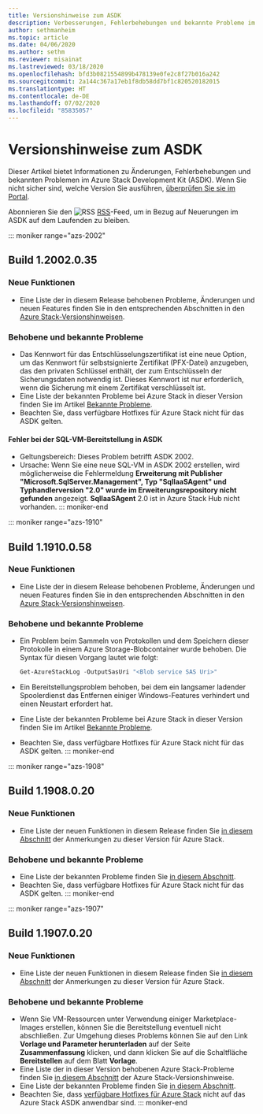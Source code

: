 ```yaml
---
title: Versionshinweise zum ASDK
description: Verbesserungen, Fehlerbehebungen und bekannte Probleme im Azure Stack Development Kit (ASDK).
author: sethmanheim
ms.topic: article
ms.date: 04/06/2020
ms.author: sethm
ms.reviewer: misainat
ms.lastreviewed: 03/18/2020
ms.openlocfilehash: bfd3b0821554899b478139e0fe2c8f27b016a242
ms.sourcegitcommit: 2a144c367a17eb1f8db58dd7bf1c820520182015
ms.translationtype: HT
ms.contentlocale: de-DE
ms.lasthandoff: 07/02/2020
ms.locfileid: "85835057"
---
```

# <a name="asdk-release-notes"></a>Versionshinweise zum ASDK

Dieser Artikel bietet Informationen zu Änderungen, Fehlerbehebungen und bekannten Problemen im Azure Stack Development Kit (ASDK). Wenn Sie nicht sicher sind, welche Version Sie ausführen, [überprüfen Sie sie im Portal](../operator/azure-stack-updates.md).

Abonnieren Sie den ![RSS](./media/asdk-release-notes/feed-icon-14x14.png) [RSS](https://docs.microsoft.com/api/search/rss?search=ASDK+release+notes&locale=en-us#)-Feed, um in Bezug auf Neuerungen im ASDK auf dem Laufenden zu bleiben.

::: moniker range="azs-2002"
## <a name="build-12002035"></a>Build 1.2002.0.35

### <a name="new-features"></a>Neue Funktionen

- Eine Liste der in diesem Release behobenen Probleme, Änderungen und neuen Features finden Sie in den entsprechenden Abschnitten in den [Azure Stack-Versionshinweisen](../operator/release-notes.md).

### <a name="fixed-and-known-issues"></a>Behobene und bekannte Probleme

- Das Kennwort für das Entschlüsselungszertifikat ist eine neue Option, um das Kennwort für selbstsignierte Zertifikat (PFX-Datei) anzugeben, das den privaten Schlüssel enthält, der zum Entschlüsseln der Sicherungsdaten notwendig ist. Dieses Kennwort ist nur erforderlich, wenn die Sicherung mit einem Zertifikat verschlüsselt ist.
- Eine Liste der bekannten Probleme bei Azure Stack in dieser Version finden Sie im Artikel [Bekannte Probleme](../operator/known-issues.md).
- Beachten Sie, dass verfügbare Hotfixes für Azure Stack nicht für das ASDK gelten.

#### <a name="sql-vm-provision-fails-in-asdk"></a>Fehler bei der SQL-VM-Bereitstellung in ASDK

- Geltungsbereich: Dieses Problem betrifft ASDK 2002.
- Ursache: Wenn Sie eine neue SQL-VM in ASDK 2002 erstellen, wird möglicherweise die Fehlermeldung **Erweiterung mit Publisher "Microsoft.SqlServer.Management", Typ "SqlIaaSAgent" und Typhandlerversion "2.0" wurde im Erweiterungsrepository nicht gefunden** angezeigt. **SqlIaaSAgent** 2.0 ist in Azure Stack Hub nicht vorhanden.
::: moniker-end

::: moniker range="azs-1910"
## <a name="build-11910058"></a>Build 1.1910.0.58

### <a name="new-features"></a>Neue Funktionen

- Eine Liste der in diesem Release behobenen Probleme, Änderungen und neuen Features finden Sie in den entsprechenden Abschnitten in den [Azure Stack-Versionshinweisen](../operator/release-notes.md).

### <a name="fixed-and-known-issues"></a>Behobene und bekannte Probleme

- Ein Problem beim Sammeln von Protokollen und dem Speichern dieser Protokolle in einem Azure Storage-Blobcontainer wurde behoben. Die Syntax für diesen Vorgang lautet wie folgt:

  ```powershell
  Get-AzureStackLog -OutputSasUri "<Blob service SAS Uri>"
  ``` 

- Ein Bereitstellungsproblem behoben, bei dem ein langsamer ladender Spoolerdienst das Entfernen einiger Windows-Features verhindert und einen Neustart erfordert hat.
- Eine Liste der bekannten Probleme bei Azure Stack in dieser Version finden Sie im Artikel [Bekannte Probleme](../operator/known-issues.md).
- Beachten Sie, dass verfügbare Hotfixes für Azure Stack nicht für das ASDK gelten.
::: moniker-end

::: moniker range="azs-1908"
  
## <a name="build-11908020"></a>Build 1.1908.0.20

### <a name="new-features"></a>Neue Funktionen

- Eine Liste der neuen Funktionen in diesem Release finden Sie [in diesem Abschnitt](/azure-stack/operator/release-notes?view=azs-1908#whats-new-2) der Anmerkungen zu dieser Version für Azure Stack.

<!-- ### Changes -->

### <a name="fixed-and-known-issues"></a>Behobene und bekannte Probleme

<!-- - For a list of Azure Stack issues fixed in this release, see [this section](/azure-stack/operator/release-notes?view=azs-1908#fixes-1) of the Azure Stack release notes. -->
- Eine Liste der bekannten Probleme finden Sie [in diesem Abschnitt](/azure-stack/operator/known-issues?view=azs-1908).
- Beachten Sie, dass verfügbare Hotfixes für Azure Stack nicht für das ASDK gelten.
::: moniker-end

::: moniker range="azs-1907"
## <a name="build-11907020"></a>Build 1.1907.0.20

### <a name="new-features"></a>Neue Funktionen

- Eine Liste der neuen Funktionen in diesem Release finden Sie [in diesem Abschnitt](/azure-stack/operator/release-notes?view=azs-1907#whats-in-this-update) der Anmerkungen zu dieser Version für Azure Stack.

<!-- ### Changes -->

### <a name="fixed-and-known-issues"></a>Behobene und bekannte Probleme

- Wenn Sie VM-Ressourcen unter Verwendung einiger Marketplace-Images erstellen, können Sie die Bereitstellung eventuell nicht abschließen. Zur Umgehung dieses Problems können Sie auf den Link **Vorlage und Parameter herunterladen** auf der Seite **Zusammenfassung** klicken, und dann klicken Sie auf die Schaltfläche **Bereitstellen** auf dem Blatt **Vorlage**.
- Eine Liste der in dieser Version behobenen Azure Stack-Probleme finden Sie [in diesem Abschnitt](/azure-stack/operator/release-notes?view=azs-1907#fixes-3) der Azure Stack-Versionshinweise.
- Eine Liste der bekannten Probleme finden Sie [in diesem Abschnitt](/azure-stack/operator/known-issues?view=azs-1907).
- Beachten Sie, dass [verfügbare Hotfixes für Azure Stack](/azure-stack/operator/release-notes?view=azs-1907#hotfixes-3) nicht auf das Azure Stack ASDK anwendbar sind.
::: moniker-end
